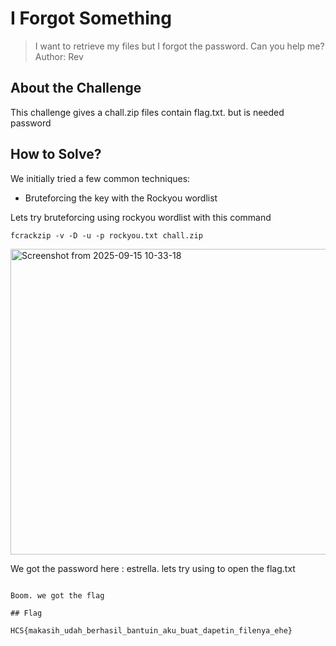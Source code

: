 # I Forgot Something
> I want to retrieve my files but I forgot the password. Can you help me?
  Author: Rev

## About the Challenge
This challenge gives a chall.zip files contain flag.txt. but is needed password

## How to Solve?

We initially tried a few common techniques:

- Bruteforcing the key with the Rockyou wordlist

Lets try bruteforcing using rockyou wordlist with this command

```
fcrackzip -v -D -u -p rockyou.txt chall.zip

```
<img width="746" height="489" alt="Screenshot from 2025-09-15 10-33-18" src="https://github.com/user-attachments/assets/9abd5d4a-28f1-4f63-af5d-b427ebd485d8" />

We got the password here : estrella. lets try using to open the flag.txt

```<img width="911" height="901" alt="Screenshot from 2025-09-15 10-34-09" src="https://github.com/user-attachments/assets/bf4df688-9b68-4cc0-89d6-1bab111ca483" />

Boom. we got the flag

## Flag

HCS{makasih_udah_berhasil_bantuin_aku_buat_dapetin_filenya_ehe}
